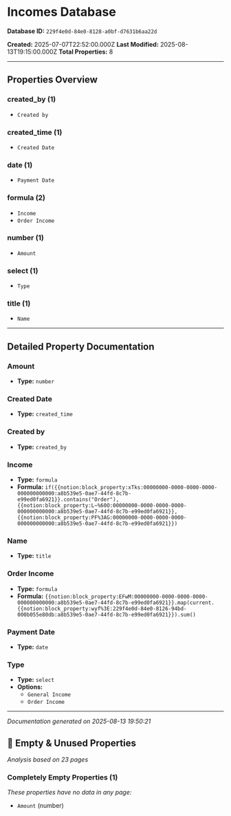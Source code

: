 # Incomes Database

**Database ID:** `229f4e0d-84e0-8128-a0bf-d7631b6aa22d`

**Created:** 2025-07-07T22:52:00.000Z
**Last Modified:** 2025-08-13T19:15:00.000Z
**Total Properties:** 8

---

## Properties Overview

### created_by (1)
- `Created by`

### created_time (1)
- `Created Date`

### date (1)
- `Payment Date`

### formula (2)
- `Income`
- `Order Income`

### number (1)
- `Amount`

### select (1)
- `Type`

### title (1)
- `Name`

---

## Detailed Property Documentation

### Amount
- **Type:** `number`

### Created Date
- **Type:** `created_time`

### Created by
- **Type:** `created_by`

### Income
- **Type:** `formula`
- **Formula:** `if({{notion:block_property:xTks:00000000-0000-0000-0000-000000000000:a8b539e5-0ae7-44fd-8c7b-e99ed0fa6921}}.contains("Order"), {{notion:block_property:L~%60O:00000000-0000-0000-0000-000000000000:a8b539e5-0ae7-44fd-8c7b-e99ed0fa6921}}, {{notion:block_property:PF%3AG:00000000-0000-0000-0000-000000000000:a8b539e5-0ae7-44fd-8c7b-e99ed0fa6921}})`

### Name
- **Type:** `title`

### Order Income
- **Type:** `formula`
- **Formula:** `{{notion:block_property:EFwM:00000000-0000-0000-0000-000000000000:a8b539e5-0ae7-44fd-8c7b-e99ed0fa6921}}.map(current.{{notion:block_property:wyf%3E:229f4e0d-84e0-8126-94bd-000b055e80db:a8b539e5-0ae7-44fd-8c7b-e99ed0fa6921}}).sum()`

### Payment Date
- **Type:** `date`

### Type
- **Type:** `select`
- **Options:**
  - `General Income`
  - `Order Income`

---

*Documentation generated on 2025-08-13 19:50:21*
## 🚫 Empty & Unused Properties

*Analysis based on 23 pages*

### Completely Empty Properties (1)
*These properties have no data in any page:*

- `Amount` (number)

